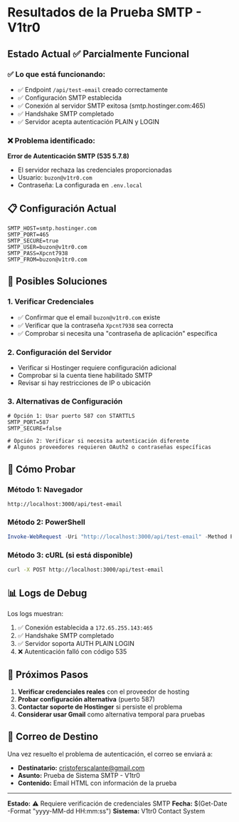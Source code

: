 # Resultados de la Prueba SMTP - V1tr0

## Estado Actual ✅ Parcialmente Funcional

### ✅ Lo que está funcionando:
- ✅ Endpoint `/api/test-email` creado correctamente
- ✅ Configuración SMTP establecida
- ✅ Conexión al servidor SMTP exitosa (smtp.hostinger.com:465)
- ✅ Handshake SMTP completado
- ✅ Servidor acepta autenticación PLAIN y LOGIN

### ❌ Problema identificado:
**Error de Autenticación SMTP (535 5.7.8)**
- El servidor rechaza las credenciales proporcionadas
- Usuario: `buzon@v1tr0.com`
- Contraseña: La configurada en `.env.local`

## 📋 Configuración Actual

```env
SMTP_HOST=smtp.hostinger.com
SMTP_PORT=465
SMTP_SECURE=true
SMTP_USER=buzon@v1tr0.com
SMTP_PASS=Xpcnt7938
SMTP_FROM=buzon@v1tr0.com
```

## 🔧 Posibles Soluciones

### 1. Verificar Credenciales
- ✅ Confirmar que el email `buzon@v1tr0.com` existe
- ✅ Verificar que la contraseña `Xpcnt7938` sea correcta
- ✅ Comprobar si necesita una "contraseña de aplicación" específica

### 2. Configuración del Servidor
- Verificar si Hostinger requiere configuración adicional
- Comprobar si la cuenta tiene habilitado SMTP
- Revisar si hay restricciones de IP o ubicación

### 3. Alternativas de Configuración
```env
# Opción 1: Usar puerto 587 con STARTTLS
SMTP_PORT=587
SMTP_SECURE=false

# Opción 2: Verificar si necesita autenticación diferente
# Algunos proveedores requieren OAuth2 o contraseñas específicas
```

## 🧪 Cómo Probar

### Método 1: Navegador
```
http://localhost:3000/api/test-email
```

### Método 2: PowerShell
```powershell
Invoke-WebRequest -Uri "http://localhost:3000/api/test-email" -Method POST
```

### Método 3: cURL (si está disponible)
```bash
curl -X POST http://localhost:3000/api/test-email
```

## 📊 Logs de Debug

Los logs muestran:
1. ✅ Conexión establecida a `172.65.255.143:465`
2. ✅ Handshake SMTP completado
3. ✅ Servidor soporta AUTH PLAIN LOGIN
4. ❌ Autenticación falló con código 535

## 🎯 Próximos Pasos

1. **Verificar credenciales reales** con el proveedor de hosting
2. **Probar configuración alternativa** (puerto 587)
3. **Contactar soporte de Hostinger** si persiste el problema
4. **Considerar usar Gmail** como alternativa temporal para pruebas

## 📧 Correo de Destino

Una vez resuelto el problema de autenticación, el correo se enviará a:
- **Destinatario:** cristoferscalante@gmail.com
- **Asunto:** Prueba de Sistema SMTP - V1tr0
- **Contenido:** Email HTML con información de la prueba

---

**Estado:** ⚠️ Requiere verificación de credenciales SMTP
**Fecha:** $(Get-Date -Format "yyyy-MM-dd HH:mm:ss")
**Sistema:** V1tr0 Contact System